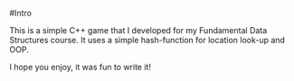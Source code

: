 #Intro

This is a simple C++ game that I developed for my Fundamental Data Structures course. It uses a simple hash-function for location look-up and OOP.

I hope you enjoy, it was fun to write it!
